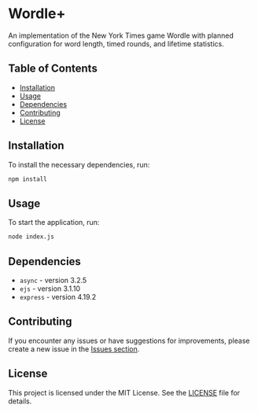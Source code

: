 # Wordle+

An implementation of the New York Times game Wordle with planned configuration for word length, timed rounds, and lifetime statistics.

## Table of Contents

- [Installation](#installation)
- [Usage](#usage)
- [Dependencies](#dependencies)
- [Contributing](#contributing)
- [License](#license)

## Installation

To install the necessary dependencies, run:

```bash
npm install
```

## Usage

To start the application, run:

```bash
node index.js
```

## Dependencies

- `async` - version 3.2.5
- `ejs` - version 3.1.10
- `express` - version 4.19.2

## Contributing

If you encounter any issues or have suggestions for improvements, please create a new issue in the [Issues section](https://github.com/ronbodnar/wordle-plus/issues).

## License

This project is licensed under the MIT License. See the [LICENSE](LICENSE) file for details.
